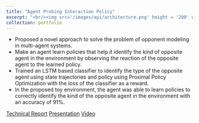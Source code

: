 ```yaml
---
title: "Agent Probing Interaction Policy"
excerpt: "<br/><img src='/images/api/architecture.png' height = '200' width='200'>"
collection: portfolio
---
```


* Proposed a novel approach to solve the problem of opponent modeling in multi-agent systems.
* Make an agent learn policies that help it identify the kind of opposite agent in the environment by observing the reaction of the opposite agent to the learned policy.
* Trained an LSTM based classifier to identify the type of the opposite agent using state trajectories and policy using Proximal Policy Optimization with the loss of the classifier as a reward.
* In the proposed toy environment, the agent was able to learn policies to correctly identify the kind of the opposite agent in the environment with an accuracy of 91%.

[Technical Report](https://drive.google.com/file/d/1Qe2UHwZfNhChEc9JBpAchXBfpSkOUZZn/view?usp=sharing "Technical Report")
[Presentation](https://drive.google.com/file/d/1UVbgkMb27mf0fzUyNAEfaOzIQEnaigr9/view?usp=sharing "Presentation")
[Video](https://www.youtube.com/watch?time_continue=1&v=6Y5fpdrQifA&feature=emb_logo "Video")

